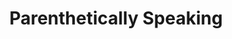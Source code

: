 --- 
title: Parenthetically Speaking
url: https://parentheticallyspeaking.org
categories: [opinions, essays, list]
info: Thoughts from Shriram Krishnamurthi
status: pseudo
duration: long
---
